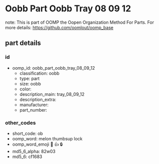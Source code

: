 # Oobb Part Oobb Tray 08 09 12  

note: This is part of OOMP the Oopen Organization Method For Parts. For more details: https://github.com/oomlout/oomp_base

##  part details





### id
* oomp_id: oobb_part_oobb_tray_08_09_12
  * classification: oobb
  * type: part
  * size: oobb
  * color: 
  * description_main: tray_08_09_12
  * description_extra: 
  * manufacturer: 
  * part_number: 

### other_codes
* short_code: ob
* oomp_word: melon thumbsup lock
* oomp_word_emoji :melon: :thumbsup: :lock:
* md5_6_alpha: 82w03
* md5_6: cf1683